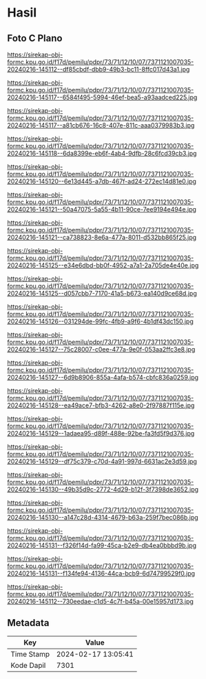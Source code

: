 # Hasil

## Foto C Plano

https://sirekap-obj-formc.kpu.go.id/f17d/pemilu/pdpr/73/71/12/10/07/7371121007035-20240216-145112--df85cbdf-dbb9-49b3-bc11-8ffc017d43a1.jpg

https://sirekap-obj-formc.kpu.go.id/f17d/pemilu/pdpr/73/71/12/10/07/7371121007035-20240216-145117--6584f495-5994-46ef-bea5-a93aadced225.jpg

https://sirekap-obj-formc.kpu.go.id/f17d/pemilu/pdpr/73/71/12/10/07/7371121007035-20240216-145117--a81cb676-16c8-407e-811c-aaa0379983b3.jpg

https://sirekap-obj-formc.kpu.go.id/f17d/pemilu/pdpr/73/71/12/10/07/7371121007035-20240216-145118--6da8399e-eb6f-4ab4-9dfb-28c6fcd39cb3.jpg

https://sirekap-obj-formc.kpu.go.id/f17d/pemilu/pdpr/73/71/12/10/07/7371121007035-20240216-145120--6e13d445-a7db-467f-ad24-272ec14d81e0.jpg

https://sirekap-obj-formc.kpu.go.id/f17d/pemilu/pdpr/73/71/12/10/07/7371121007035-20240216-145121--50a47075-5a55-4b11-90ce-7ee9194e494e.jpg

https://sirekap-obj-formc.kpu.go.id/f17d/pemilu/pdpr/73/71/12/10/07/7371121007035-20240216-145121--ca738823-8e6a-477a-8011-d532bb865f25.jpg

https://sirekap-obj-formc.kpu.go.id/f17d/pemilu/pdpr/73/71/12/10/07/7371121007035-20240216-145125--e34e6dbd-bb0f-4952-a7a1-2a705de4e40e.jpg

https://sirekap-obj-formc.kpu.go.id/f17d/pemilu/pdpr/73/71/12/10/07/7371121007035-20240216-145125--d057cbb7-7170-41a5-b673-ea140d9ce68d.jpg

https://sirekap-obj-formc.kpu.go.id/f17d/pemilu/pdpr/73/71/12/10/07/7371121007035-20240216-145126--031294de-99fc-4fb9-a9f6-4b1df43dc150.jpg

https://sirekap-obj-formc.kpu.go.id/f17d/pemilu/pdpr/73/71/12/10/07/7371121007035-20240216-145127--75c28007-c0ee-477a-9e0f-053aa2ffc3e8.jpg

https://sirekap-obj-formc.kpu.go.id/f17d/pemilu/pdpr/73/71/12/10/07/7371121007035-20240216-145127--6d9b8906-855a-4afa-b574-cbfc836a0259.jpg

https://sirekap-obj-formc.kpu.go.id/f17d/pemilu/pdpr/73/71/12/10/07/7371121007035-20240216-145128--ea49ace7-bfb3-4262-a8e0-2f97887f115e.jpg

https://sirekap-obj-formc.kpu.go.id/f17d/pemilu/pdpr/73/71/12/10/07/7371121007035-20240216-145129--1adaea95-d89f-488e-92be-fa3fd5f9d376.jpg

https://sirekap-obj-formc.kpu.go.id/f17d/pemilu/pdpr/73/71/12/10/07/7371121007035-20240216-145129--df75c379-c70d-4a91-997d-6631ac2e3d59.jpg

https://sirekap-obj-formc.kpu.go.id/f17d/pemilu/pdpr/73/71/12/10/07/7371121007035-20240216-145130--49b35d9c-2772-4d29-b12f-3f7398de3652.jpg

https://sirekap-obj-formc.kpu.go.id/f17d/pemilu/pdpr/73/71/12/10/07/7371121007035-20240216-145130--a147c28d-4314-4679-b63a-259f7bec086b.jpg

https://sirekap-obj-formc.kpu.go.id/f17d/pemilu/pdpr/73/71/12/10/07/7371121007035-20240216-145131--f326f14d-fa99-45ca-b2e9-db4ea0bbbd9b.jpg

https://sirekap-obj-formc.kpu.go.id/f17d/pemilu/pdpr/73/71/12/10/07/7371121007035-20240216-145131--f134fe94-4136-44ca-bcb9-6d74799529f0.jpg

https://sirekap-obj-formc.kpu.go.id/f17d/pemilu/pdpr/73/71/12/10/07/7371121007035-20240216-145112--730eedae-c1d5-4c7f-b45a-00e15957d173.jpg


## Metadata

| Key        | Value               |
| ---------- | ------------------- |
| Time Stamp | 2024-02-17 13:05:41 |
| Kode Dapil | 7301                |



